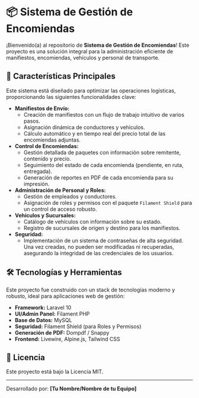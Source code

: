 # 📦 Sistema de Gestión de Encomiendas

¡Bienvenido(a) al repositorio de **Sistema de Gestión de Encomiendas**! Este proyecto es una solución integral para la administración eficiente de manifiestos, encomiendas, vehículos y personal de transporte.

## 🚀 Características Principales

Este sistema está diseñado para optimizar las operaciones logísticas, proporcionando las siguientes funcionalidades clave:

-   **Manifiestos de Envío:**
    -   Creación de manifiestos con un flujo de trabajo intuitivo de varios pasos.
    -   Asignación dinámica de conductores y vehículos.
    -   Cálculo automático y en tiempo real del precio total de las encomiendas adjuntas.
-   **Control de Encomiendas:**
    -   Gestión detallada de paquetes con información sobre remitente, contenido y precio.
    -   Seguimiento del estado de cada encomienda (pendiente, en ruta, entregada).
    -   Generación de reportes en PDF de cada encomienda para su impresión.
-   **Administración de Personal y Roles:**
    -   Gestión de empleados y conductores.
    -   Asignación de roles y permisos con el paquete `Filament Shield` para un control de acceso robusto.
-   **Vehículos y Sucursales:**
    -   Catálogo de vehículos con información sobre su estado.
    -   Registro de sucursales de origen y destino para los manifiestos.
-   **Seguridad:**
    -   Implementación de un sistema de contraseñas de alta seguridad. Una vez creadas, no pueden ser modificadas ni recuperadas, asegurando la integridad de las credenciales de los usuarios.

## 🛠️ Tecnologías y Herramientas

Este proyecto fue construido con un stack de tecnologías moderno y robusto, ideal para aplicaciones web de gestión:

-   **Framework:** Laravel 10
-   **UI/Admin Panel:** Filament PHP
-   **Base de Datos:** MySQL
-   **Seguridad:** Filament Shield (para Roles y Permisos)
-   **Generación de PDF:** Dompdf / Snappy
-   **Frontend:** Livewire, Alpine.js, Tailwind CSS


## 📄 Licencia

Este proyecto está bajo la Licencia MIT.

---

Desarrollado por: **[Tu Nombre/Nombre de tu Equipo]**
